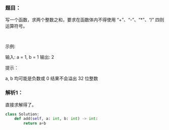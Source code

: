 ### 题目：
写一个函数，求两个整数之和，要求在函数体内不得使用 “+”、“-”、“*”、“/” 四则运算符号。

 

示例:

输入: a = 1, b = 1
输出: 2
 

提示：

a, b 均可能是负数或 0
结果不会溢出 32 位整数

### 解析1：
直接求解得了。
```python
class Solution:
    def add(self, a: int, b: int) -> int:
        return a+b
```